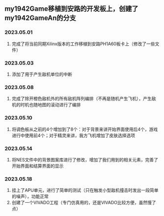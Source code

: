 ## my1942Game移植到安路的开发板上，创建了my1942GameAn的分支

### 2023.05.01
1. 完成了将当前同期Xilinx版本的工作移植到安路PH1A60板卡上（修改了一些文件）

### 2023.05.03
1. 添加了用于产生敌机单位的中断

### 2023.05.08
1. 完成了除开橙色敌机外的所有敌机阵列编排（不再是随机产生飞机），产生敌机的时机也随地图的滚动进行了编排

### 2023.05.10
1. 将调色板从之前的4个增加到了8个：对于背景来讲开始界面使用后4个，游戏进行中使用前4个；对于精灵来讲，我方飞机增加了皮肤选择选项

### 2023.05.14
1. 将NES文件中的背景图案库进行了修改，增加了我们用到的相关元素，完善了开始界面和结算界面的显示

### 2023.05.18
1. 挂上了APU单元，进行了简单的测试（只在触发小型敌机撞击时发出一段简单的噪声），功能正常
2. 创建了一个VIVADO工程（专门仿真用的，还是VIVADO比较方便，虽然慢了点）
